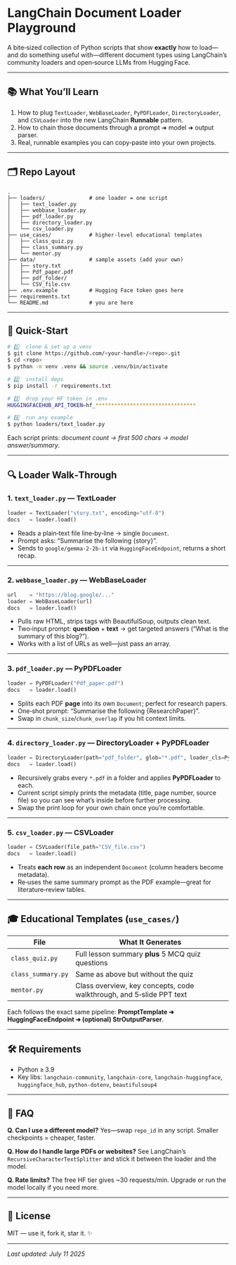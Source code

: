 # LangChain Document Loader Playground

A bite‑sized collection of Python scripts that show **exactly** how to load—and do something useful with—different document types using LangChain’s community loaders and open‑source LLMs from Hugging Face.

---

## 📚 What You’ll Learn

1. How to plug `TextLoader`, `WebBaseLoader`, `PyPDFLoader`, `DirectoryLoader`, and `CSVLoader` into the new LangChain **Runnable** pattern.
2. How to chain those documents through a prompt ➜ model ➜ output parser.
3. Real, runnable examples you can copy‑paste into your own projects.

---

## 🗂️ Repo Layout

```text
.
├── loaders/              # one loader = one script
│   ├── text_loader.py
│   ├── webbase_loader.py
│   ├── pdf_loader.py
│   ├── directory_loader.py
│   └── csv_loader.py
├── use_cases/            # higher‑level educational templates
│   ├── class_quiz.py
│   ├── class_summary.py
│   └── mentor.py
├── data/                 # sample assets (add your own)
│   ├── story.txt
│   ├── Pdf_paper.pdf
│   ├── pdf_folder/
│   └── CSV_file.csv
├── .env.example          # Hugging Face token goes here
├── requirements.txt
└── README.md             # you are here
```

---

## 🚀 Quick‑Start

```bash
# 1️⃣  clone & set up a venv
$ git clone https://github.com/<your‑handle>/<repo>.git
$ cd <repo>
$ python -m venv .venv && source .venv/bin/activate

# 2️⃣  install deps
$ pip install -r requirements.txt

# 3️⃣  drop your HF token in .env
HUGGINGFACEHUB_API_TOKEN=hf_********************************

# 4️⃣  run any example
$ python loaders/text_loader.py
```

Each script prints: *document count → first 500 chars → model answer/summary*.

---

## 🔍 Loader Walk‑Through

### 1. `text_loader.py`  — **TextLoader**

```python
loader = TextLoader("story.txt", encoding="utf-8")
docs   = loader.load()
```

* Reads a plain‑text file line‑by‑line → single `Document`.
* Prompt asks: “Summarise the following {story}”.
* Sends to `google/gemma-2-2b-it` via `HuggingFaceEndpoint`, returns a short recap.

---

### 2. `webbase_loader.py`  — **WebBaseLoader**

```python
url    = "https://blog.google/..."
loader = WebBaseLoader(url)
docs   = loader.load()
```

* Pulls raw HTML, strips tags with BeautifulSoup, outputs clean text.
* Two‑input prompt: **question** + **text** → get targeted answers (“What is the summary of this blog?”).
* Works with a list of URLs as well—just pass an array.

---

### 3. `pdf_loader.py`  — **PyPDFLoader**

```python
loader = PyPDFLoader("Pdf_paper.pdf")
docs   = loader.load()
```

* Splits each PDF **page** into its own `Document`; perfect for research papers.
* One‑shot prompt: “Summarise the following {ResearchPaper}”.
* Swap in `chunk_size`/`chunk_overlap` if you hit context limits.

---

### 4. `directory_loader.py`  — **DirectoryLoader + PyPDFLoader**

```python
loader = DirectoryLoader(path="pdf_folder", glob="*.pdf", loader_cls=PyPDFLoader)
docs   = loader.load()
```

* Recursively grabs every `*.pdf` in a folder and applies **PyPDFLoader** to each.
* Current script simply prints the metadata (title, page number, source file) so you can see what’s inside before further processing.
* Swap the print loop for your own chain once you’re comfortable.

---

### 5. `csv_loader.py`  — **CSVLoader**

```python
loader = CSVLoader(file_path="CSV_file.csv")
docs   = loader.load()
```

* Treats **each row** as an independent `Document` (column headers become metadata).
* Re‑uses the same summary prompt as the PDF example—great for literature‑review tables.

---

## 🎓 Educational Templates (`use_cases/`)

| File               | What It Generates                                                    |
| ------------------ | -------------------------------------------------------------------- |
| `class_quiz.py`    | Full lesson summary **plus** 5 MCQ quiz questions                    |
| `class_summary.py` | Same as above but without the quiz                                   |
| `mentor.py`        | Class overview, key concepts, code walkthrough, and 5‑slide PPT text |

Each follows the exact same pipeline: **PromptTemplate ➜ HuggingFaceEndpoint ➜ (optional) StrOutputParser**.

---

## 🛠️ Requirements

* Python ≥ 3.9
* Key libs: `langchain-community`, `langchain-core`, `langchain-huggingface`, `huggingface_hub`, `python-dotenv`, `beautifulsoup4`

---

## 🤔 FAQ

**Q. Can I use a different model?**  Yes—swap `repo_id` in any script. Smaller checkpoints = cheaper, faster.

**Q. How do I handle large PDFs or websites?**  See LangChain’s `RecursiveCharacterTextSplitter` and stick it between the loader and the model.

**Q. Rate limits?**  The free HF tier gives \~30 requests/min. Upgrade or run the model locally if you need more.

---

## 📄 License

MIT — use it, fork it, star it. ✨

---

*Last updated: July 11 2025*
